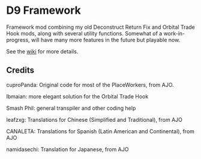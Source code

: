 # D9 Framework
Framework mod combining my old Deconstruct Return Fix and Orbital Trade Hook mods, along with several utility functions. Somewhat of a work-in-progress, will have many more features in the future but playable now.

See the [wiki](https://github.com/dninemfive/d9framework/wiki) for more details.

## Credits
cuproPanda: Original code for most of the PlaceWorkers, from AJO.

lbmaian: more elegant solution for the Orbital Trade Hook

Smash Phil: general transpiler and other coding help

leafzxg: Translations for Chinese (Simplified and Traditional), from AJO

CANALETA: Translations for Spanish (Latin American and Continental), from AJO

namidasechi: Translation for Japanese, from AJO